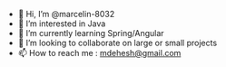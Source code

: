 - 👋 Hi, I’m @marcelin-8032
- 👀 I’m interested in Java
- 🌱 I’m currently learning Spring/Angular
- 💞️ I’m looking to collaborate on large or small projects
- 📫 How to reach me  : mdehesh@gmail.com

<!---
marcelin-8032/marcelin-8032 is a ✨ special ✨ repository because its `README.md` (this file) appears on your GitHub profile.
You can click the Preview link to take a look at your changes.
--->
